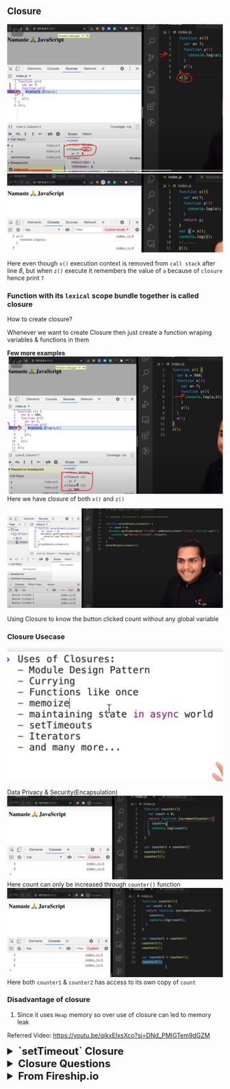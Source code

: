 ## Closure

![img_18.png](images/img_18.png)
![img_17.png](images/img_17.png)

Here even though `x()` execution context is removed from
`call stack` after line _8_, but when `z()` execute it remembers the value of 
`a` because of `closure` hence print `7`

### Function with its `lexical` scope bundle together is called closure

How to create closure?

Whenever we want to create Closure then just create a function wraping
variables & functions in them


**Few more examples**
![img_19.png](images/img_19.png)
Here we have closure of both `x()` and `z()`

![img_36.png](images/img_36.png)

Using Closure to know the button clicked count without any global variable

### Closure Usecase
![img_20.png](images/img_20.png)

Data Privacy & Security(Encapsulation)
![img_30.png](images/img_30.png)
Here count can only be increased through `counter()` function
![img_31.png](images/img_31.png)
Here both `counter1` & `counter2` has access to its own copy of `count`

### Disadvantage of closure

1. Since it uses `Heap` memory so over use of closure can led to memory leak

Referred Video: https://youtu.be/qikxEIxsXco?si=DNd_PMIGTem9dGZM


<details >
 <summary style="font-size: x-large; font-weight: bold">`setTimeout` Closure</summary>
## 

![img_21.png](images/img_21.png)
Here 5 copy of `setTimeout` are referring to same copy of `i` hence will print 6
all the time
![img_22.png](images/img_22.png)
Here since `let` is block scoped so every copy of `setTimeout` closure will have its own 
value of `i`

How to solve this with `var` only?
![img_23.png](images/img_23.png)
Here using `Closure` we can solve this

Referred Video:https://youtu.be/eBTBG4nda2A?si=d1TUmSR3h1IO4CFM
</details>

<details >
 <summary style="font-size: x-large; font-weight: bold">Closure Questions</summary>

1. ![img_28.png](images/img_28.png)
![img_27.png](images/img_27.png)
Here since `a` was not there in local scope so we scope chain towards global scope
and if it is not there then we get `Reference error` of `a` not defined.
![img_29.png](images/img_29.png)

2. **Garbage Collector**
![img_32.png](images/img_32.png)
Here `x` value is garbage collected once `a()` execution is done
![img_33.png](images/img_33.png)
Here `x` is not garbage collected because of closure

3. **Smart Garbage Collection**
![img_35.png](images/img_35.png)
![img_34.png](images/img_34.png)
Here `z` is garbage collected once we reach line _4_, hence we get `Reference error`

### Garbage collection

Garbage collection in JavaScript is an automatic memory management mechanism that reclaims memory occupied by objects and variables that are no longer in use by the program. The two most common algorithms are mark-and-sweep and generational garbage collection.

**Mark-and-sweep**

The most common garbage collection algorithm used in JavaScript is the Mark-and-sweep algorithm. It operates in two phases:

- **Marking phase**: The garbage collector traverses the object graph, starting from the root objects (global variables, currently executing functions, etc.), and marks all reachable objects as "in-use".
- **Sweeping phase**: The garbage collector sweeps through memory, removing all unmarked objects, as they are considered unreachable and no longer needed.

This algorithm effectively identifies and removes objects that have become unreachable, freeing up memory for new allocations.

**Generational garbage collection**

Leveraged by modern JavaScript engines, objects are divided into different generations based on their age and usage patterns. Frequently accessed objects are moved to younger generations, while less frequently used objects are promoted to older generations. This optimization reduces the overhead of garbage collection by focusing on the younger generations, where most objects are short-lived.

Different JavaScript engines (differs according to browsers) implement different garbage collection algorithms and there's no standard way of doing garbage collection.
More Details on garbage collection: https://www.greatfrontend.com/questions/quiz/how-does-javascript-garbage-collection-work?format=quiz
</details>

<details >
 <summary style="font-size: x-large; font-weight: bold">From Fireship.io</summary>

### When ever, a function tries to access a variable which is not created in that function; then it is called as closure.

1. ![img.png](images/img.png)
2. ![img_1.png](images/img_1.png)
3. ![img_2.png](images/img_2.png)
4. ![img_3.png](images/img_3.png)
5. In closure values are stored inside heap. Stacks are shortly lived while heaps are long-lived.
![img_4.png](images/img_4.png)
6. It requires 
![img_5.png](images/img_5.png)
7. **Usecase**

a. To prevent data leakage
![img_6.png](images/img_6.png)
![img_7.png](images/img_7.png)

b. Many javascript functions are callback-based functions
![img_8.png](images/img_8.png)
![img_9.png](images/img_9.png)


### Famous Tricky Questions
1. ![img_10.png](images/img_10.png)
Ans. ![img_11.png](images/img_11.png)
![img_12.png](images/img_12.png)
In `let` i is not hoisted
![img_14.png](images/img_14.png)
![img_13.png](images/img_13.png)

In case `var` `i` lived in Heap while in `let` it was in Stack
![img_15.png](images/img_15.png)

2. ![img_16.png](images/img_16.png)
Referred Video: https://www.youtube.com/watch?v=3a0I8ICR1Vg


### Referred Video: https://www.youtube.com/watch?v=vKJpN5FAeF4
</details>
